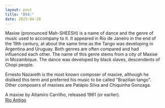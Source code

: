 ```yaml
---
layout: post
title: "854:"
date: 2023-04-20
---
```


Maxixe (pronounced Mah-SHEESH) is a name of dance and the genre of music used to accompany to it. It appeared in Rio de Janeiro in the end of the 19th century, at about the same time as the Tango was developing in Argentina and Uruguay. Both genres are often compared and had influenced each other. The name of this genre stems from a city of Maxixe in Mozambique. The dance was developed by black slaves, descendents of Chopi people.

Ernesto Nazareth is the most known composer of maxixe, although he disliked this term and preferred his music to be called "Brazilian tango". Other composers of maxixes are Patápio Silva and Chiquinha Gonzaga.

A maxixe by Altamiro Carrilho, released 1961 (or earlier).  
[Rio Antigo](https://youtu.be/v6_BUvLwEik)
